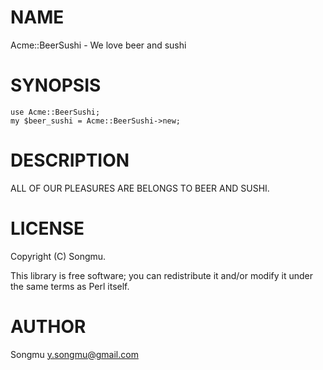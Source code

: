 # NAME

Acme::BeerSushi - We love beer and sushi

# SYNOPSIS

    use Acme::BeerSushi;
    my $beer_sushi = Acme::BeerSushi->new;

# DESCRIPTION

ALL OF OUR PLEASURES ARE BELONGS TO BEER AND SUSHI.

# LICENSE

Copyright (C) Songmu.

This library is free software; you can redistribute it and/or modify
it under the same terms as Perl itself.

# AUTHOR

Songmu <y.songmu@gmail.com>
